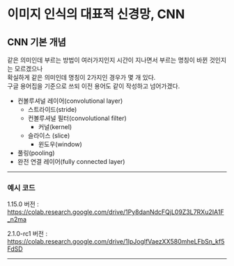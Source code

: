 # 이미지 인식의 대표적 신경망, CNN

## CNN 기본 개념

같은 의미인데 부르는 방법이 여러가지인지 시간이 지나면서 부르는 명칭이 바뀐 것인지는 모르겠으나\
확실하게 같은 의미인데 명칭이 2가지인 경우가 몇 개 있다.\
구글 용어집을 기준으로 쓰되 이전 용어도 같이 작성하고 넘어가겠다.

+ 컨볼루셔널 레이어(convolutional layer)
  + 스트라이드(stride)
  + 컨볼루셔널 필터(convolutional filter)
    + 커널(kernel)
  + 슬라이스 (slice)
    + 윈도우(window)
+ 풀링(pooling)
+ 완전 연결 레이어(fully connected layer)

---
### 예시 코드

1.15.0 버전 : https://colab.research.google.com/drive/1Py8danNdcFQjL09Z3L7RXu2IA1F_n2ma

2.1.0-rc1 버전 : https://colab.research.google.com/drive/1IpJoglfVaezXX580mheLFbSn_kf5FdSD

---

